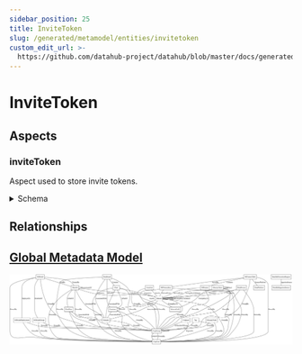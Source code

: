 ```yaml
---
sidebar_position: 25
title: InviteToken
slug: /generated/metamodel/entities/invitetoken
custom_edit_url: >-
  https://github.com/datahub-project/datahub/blob/master/docs/generated/metamodel/entities/inviteToken.md
---
```


# InviteToken

## Aspects

### inviteToken

Aspect used to store invite tokens.

<details>
<summary>Schema</summary>

```javascript
{
  "type": "record",
  "Aspect": {
    "name": "inviteToken"
  },
  "name": "InviteToken",
  "namespace": "com.linkedin.identity",
  "fields": [
    {
      "type": "string",
      "name": "token",
      "doc": "The encrypted invite token."
    },
    {
      "Searchable": {
        "fieldName": "role",
        "fieldType": "KEYWORD",
        "hasValuesFieldName": "hasRole"
      },
      "java": {
        "class": "com.linkedin.common.urn.Urn"
      },
      "type": [
        "null",
        "string"
      ],
      "name": "role",
      "default": null,
      "doc": "The role that this invite token may be associated with"
    }
  ],
  "doc": "Aspect used to store invite tokens."
}
```

</details>

## Relationships

## [Global Metadata Model](https://raw.githubusercontent.com/acryldata/static-assets-test/master/imgs/datahub-metadata-model.png)

![Global Graph](https://raw.githubusercontent.com/acryldata/static-assets-test/master/imgs/datahub-metadata-model.png)
